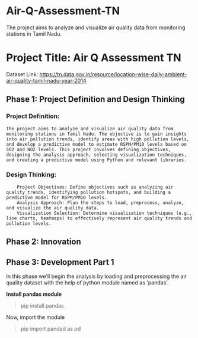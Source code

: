 # Air-Q-Assessment-TN
The project aims to analyze and visualize air quality data from monitoring stations in Tamil Nadu.

# Project Title: Air Q Assessment TN

Dataset Link: https://tn.data.gov.in/resource/location-wise-daily-ambient-air-quality-tamil-nadu-year-2014

## Phase 1: Project Definition and Design Thinking

### Project Definition: 
    
    The project aims to analyze and visualize air quality data from monitoring stations in Tamil Nadu. The objective is to gain insights into air pollution trends, identify areas with high pollution levels, and develop a predictive model to estimate RSPM/PM10 levels based on SO2 and NO2 levels. This project involves defining objectives, designing the analysis approach, selecting visualization techniques, and creating a predictive model using Python and relevant libraries.

### Design Thinking:

        Project Objectives: Define objectives such as analyzing air quality trends, identifying pollution hotspots, and building a predictive model for RSPM/PM10 levels.
        Analysis Approach: Plan the steps to load, preprocess, analyze, and visualize the air quality data.
        Visualization Selection: Determine visualization techniques (e.g., line charts, heatmaps) to effectively represent air quality trends and pollution levels.

## Phase 2: Innovation


## Phase 3: Development Part 1

In this phase we'll begin the analysis by loading and preprocessing the air quality dataset with the help of python module named as 'pandas'.

**Install pandas module**
> pip install pandas

Now, import the module
> pip import pandad as pd
